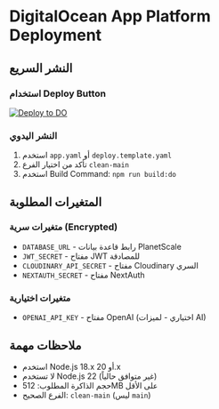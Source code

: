 # DigitalOcean App Platform Deployment

## النشر السريع

### استخدام Deploy Button
[![Deploy to DO](https://www.deploytodo.com/do-btn-blue.svg)](https://cloud.digitalocean.com/apps/new?repo=https://github.com/sabq4org/sabq-ai-cms/tree/clean-main)

### النشر اليدوي
1. استخدم `app.yaml` أو `deploy.template.yaml`
2. تأكد من اختيار الفرع `clean-main`
3. استخدم Build Command: `npm run build:do`

## المتغيرات المطلوبة

### متغيرات سرية (Encrypted)
- `DATABASE_URL` - رابط قاعدة بيانات PlanetScale
- `JWT_SECRET` - مفتاح JWT للمصادقة
- `CLOUDINARY_API_SECRET` - مفتاح Cloudinary السري
- `NEXTAUTH_SECRET` - مفتاح NextAuth

### متغيرات اختيارية
- `OPENAI_API_KEY` - مفتاح OpenAI (اختياري - لميزات AI)

## ملاحظات مهمة
- استخدم Node.js 18.x أو 20.x
- لا تستخدم Node.js 22 (غير متوافق حالياً)
- حجم الذاكرة المطلوب: 512MB على الأقل
- الفرع الصحيح: `clean-main` (ليس `main`) 